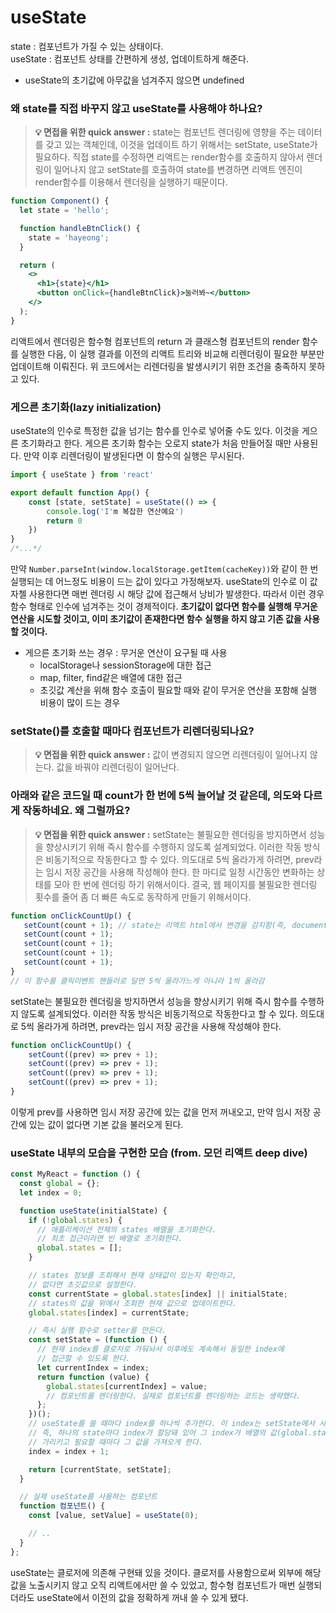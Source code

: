 # useState

state : 컴포넌트가 가질 수 있는 상태이다. <br/>
useState : 컴포넌트 상태를 간편하게 생성, 업데이트하게 해준다.

- useState의 초기값에 아무값을 넘겨주지 않으면 undefined

### 왜 state를 직접 바꾸지 않고 useState를 사용해야 하나요?

> **💡 면접을 위한 quick answer :** state는 컴포넌트 렌더링에 영향을 주는 데이터를 갖고 있는 객체인데,
> 이것을 업데이트 하기 위해서는 setState, useState가 필요하다.
> 직접 state를 수정하면 리액트는 render함수를 호출하지 않아서 렌더링이 일어나지 않고 setState를 호출하여 state를 변경하면 리액트 엔진이 render함수를 이용해서 렌더링을 실행하기 때문이다.

```jsx
function Component() {
  let state = 'hello';

  function handleBtnClick() {
    state = 'hayeong';
  }

  return (
    <>
      <h1>{state}</h1>
      <button onClick={handleBtnClick}>눌러봐~</button>
    </>
  );
}
```

리액트에서 렌더링은 함수형 컴포넌트의 return 과 클래스형 컴포넌트의 render 함수를 실행한 다음, 이 실행 결과를 이전의 리액트 트리와 비교해 리렌더링이 필요한 부분만 업데이트해 이뤄진다.
위 코드에서는 리렌더링을 발생시키기 위한 조건을 충족하지 못하고 있다.

### 게으른 초기화(lazy initialization)

useState의 인수로 특정한 값을 넘기는 함수를 인수로 넣어줄 수도 있다. 이것을 게으른 초기화라고 한다.
게으른 초기화 함수는 오로지 state가 처음 만들어질 때만 사용된다. 만약 이후 리렌더링이 발생된다면 이 함수의 실행은 무시된다.

```jsx
import { useState } from 'react'

export default function App() {
    const [state, setState] = useState(() => {
        console.log('I'm 복잡한 연산예요')
        return 0
    })
}
/*...*/
```

만약 `Number.parseInt(window.localStorage.getItem(cacheKey))`와 같이 한 번 실행되는 데 어느정도 비용이 드는 값이 있다고 가정해보자. useState의 인수로 이 값 자첼 사용한다면 매번 렌더링 시 해당 값에 접근해서 낭비가 발생한다. 따라서 이런 경우 함수 형태로 인수에 넘겨주는 것이 경제적이다. **초기값이 없다면 함수를 실행해 무거운 연산을 시도할 것이고, 이미 초기값이 존재한다면 함수 실행을 하지 않고 기존 값을 사용할 것이다.**

- 게으른 초기화 쓰는 경우 : 무거운 연산이 요구될 때 사용
  - localStorage나 sessionStorage에 대한 접근
  - map, filter, find같은 배열에 대한 접근
  - 초깃값 계산을 위해 함수 호출이 필요할 때와 같이 무거운 연산을 포함해 실행 비용이 많이 드는 경우

### setState()를 호출할 때마다 컴포넌트가 리렌더링되나요?

> **💡 면접을 위한 quick answer :** 값이 변경되지 않으면 리렌더링이 일어나지 않는다. 값을 바꿔야 리렌더링이 일어난다.

### 아래와 같은 코드일 때 count가 한 번에 5씩 늘어날 것 같은데, 의도와 다르게 작동하네요. 왜 그럴까요?

> **💡 면접을 위한 quick answer :** setState는 불필요한 렌더링을 방지하면서 성능을 향상시키기 위해 즉시 함수를 수행하지 않도록 설계되었다. 이러한 작동 방식은 비동기적으로 작동한다고 할 수 있다. 의도대로 5씩 올라가게 하려면, prev라는 임시 저장 공간을 사용해 작성해야 한다. 한 마디로 일정 시간동안 변화하는 상태를 모아 한 번에 렌더링 하기 위해서이다. 결국, 웹 페이지를 불필요한 렌더링 횟수를 줄어 좀 더 빠른 속도로 동작하게 만들기 위해서이다.

```JavaScript
function onClickCountUp() {
   setCount(count + 1); // state는 리액트 html에서 변경을 감지함(즉, document.get... 필요없음)
   setCount(count + 1);
   setCount(count + 1);
   setCount(count + 1);
   setCount(count + 1);
}
// 이 함수를 클릭이벤트 핸들러로 달면 5씩 올라가느게 아니라 1씩 올라감
```

setState는 불필요한 렌더링을 방지하면서 성능을 향상시키기 위해 즉시 함수를 수행하지 않도록 설계되었다. 이러한 작동 방식은 비동기적으로 작동한다고 할 수 있다. 의도대로 5씩 올라가게 하려면, prev라는 임시 저장 공간을 사용해 작성해야 한다.

```JavaScript
function onClickCountUp() {
    setCount((prev) => prev + 1);
    setCount((prev) => prev + 1);
    setCount((prev) => prev + 1);
    setCount((prev) => prev + 1);
}
```

이렇게 prev를 사용하면 임시 저장 공간에 있는 값을 먼저 꺼내오고, 만약 임시 저장 공간에 있는 값이 없다면 기본 값을 불러오게 된다.

### useState 내부의 모습을 구현한 모습 (from. 모던 리액트 deep dive)

```jsx
const MyReact = function () {
  const global = {};
  let index = 0;

  function useState(initialState) {
    if (!global.states) {
      // 애플리케이션 전체의 states 배열을 초기화한다.
      // 최초 접근이라면 빈 배열로 초기화한다.
      global.states = [];
    }

    // states 정보를 조회해서 현재 상태값이 있는지 확인하고,
    // 없다면 초깃값으로 설정한다.
    const currentState = global.states[index] || initialState;
    // states의 값을 위에서 조회한 현재 값으로 업데이트한다.
    global.states[index] = currentState;

    // 즉시 실행 함수로 setter를 만든다.
    const setState = (function () {
      // 현재 index를 클로저로 가둬놔서 이후에도 계속해서 동일한 index에
      // 접근할 수 있도록 한다.
      let currentIndex = index;
      return function (value) {
        global.states[currentIndex] = value;
        // 컴포넌트를 렌더링한다. 실제로 컴포넌트를 렌더링하는 코드는 생략했다.
      };
    })();
    // useState를 쓸 때마다 index를 하나씩 추가한다. 이 index는 setState에서 사용된다.
    // 즉, 하나의 state마다 index가 할당돼 있어 그 index가 배열의 값(global.states)을
    // 가리키고 필요할 때마다 그 값을 가져오게 한다.
    index = index + 1;

    return [currentState, setState];
  }

  // 실제 useState를 사용하는 컴포넌트
  function 컴포넌트() {
    const [value, setValue] = useState(0);

    // ..
  }
};
```

useState는 클로저에 의존해 구현돼 있을 것이다. 클로저를 사용함으로써 외부에 해당 값을 노출시키지 않고 오직 리액트에서만 쓸 수 있었고, 함수형 컴포넌트가 매번 실행되더라도 useState에서 이전의 값을 정확하게 꺼내 쓸 수 있게 됐다.
